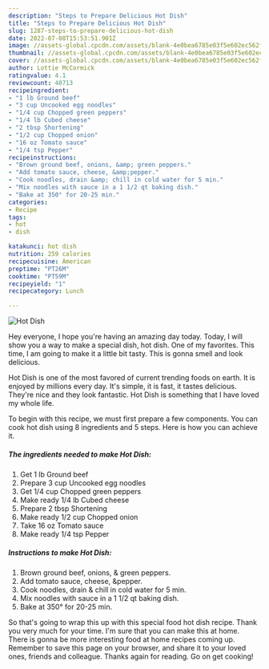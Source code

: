 ```yaml
---
description: "Steps to Prepare Delicious Hot Dish"
title: "Steps to Prepare Delicious Hot Dish"
slug: 1287-steps-to-prepare-delicious-hot-dish
date: 2022-07-08T15:53:51.901Z
image: //assets-global.cpcdn.com/assets/blank-4e0bea6785e03f5e602ec562f230caae08da540cada707380b4fe1bbebba43da.png
thumbnail: //assets-global.cpcdn.com/assets/blank-4e0bea6785e03f5e602ec562f230caae08da540cada707380b4fe1bbebba43da.png
cover: //assets-global.cpcdn.com/assets/blank-4e0bea6785e03f5e602ec562f230caae08da540cada707380b4fe1bbebba43da.png
author: Lottie McCormick
ratingvalue: 4.1
reviewcount: 40713
recipeingredient:
- "1 lb Ground beef"
- "3 cup Uncooked egg noodles"
- "1/4 cup Chopped green peppers"
- "1/4 lb Cubed cheese"
- "2 tbsp Shortening"
- "1/2 cup Chopped onion"
- "16 oz Tomato sauce"
- "1/4 tsp Pepper"
recipeinstructions:
- "Brown ground beef, onions, &amp; green peppers."
- "Add tomato sauce, cheese, &amp;pepper."
- "Cook noodles, drain &amp; chill in cold water for 5 min."
- "Mix noodles with sauce in a 1 1/2 qt baking dish."
- "Bake at 350° for 20-25 min."
categories:
- Recipe
tags:
- hot
- dish

katakunci: hot dish 
nutrition: 259 calories
recipecuisine: American
preptime: "PT26M"
cooktime: "PT59M"
recipeyield: "1"
recipecategory: Lunch

---
```



![Hot Dish](//assets-global.cpcdn.com/assets/blank-4e0bea6785e03f5e602ec562f230caae08da540cada707380b4fe1bbebba43da.png)

Hey everyone, I hope you're having an amazing day today. Today, I will show you a way to make a special dish, hot dish. One of my favorites. This time, I am going to make it a little bit tasty. This is gonna smell and look delicious.

Hot Dish is one of the most favored of current trending foods on earth. It is enjoyed by millions every day. It's simple, it is fast, it tastes delicious. They're nice and they look fantastic. Hot Dish is something that I have loved my whole life.




To begin with this recipe, we must first prepare a few components. You can cook hot dish using 8 ingredients and 5 steps. Here is how you can achieve it.

<!--inarticleads1-->

##### The ingredients needed to make Hot Dish:

1. Get 1 lb Ground beef
1. Prepare 3 cup Uncooked egg noodles
1. Get 1/4 cup Chopped green peppers
1. Make ready 1/4 lb Cubed cheese
1. Prepare 2 tbsp Shortening
1. Make ready 1/2 cup Chopped onion
1. Take 16 oz Tomato sauce
1. Make ready 1/4 tsp Pepper




<!--inarticleads2-->

##### Instructions to make Hot Dish:

1. Brown ground beef, onions, &amp; green peppers.
1. Add tomato sauce, cheese, &amp;pepper.
1. Cook noodles, drain &amp; chill in cold water for 5 min.
1. Mix noodles with sauce in a 1 1/2 qt baking dish.
1. Bake at 350° for 20-25 min.




So that's going to wrap this up with this special food hot dish recipe. Thank you very much for your time. I'm sure that you can make this at home. There is gonna be more interesting food at home recipes coming up. Remember to save this page on your browser, and share it to your loved ones, friends and colleague. Thanks again for reading. Go on get cooking!
